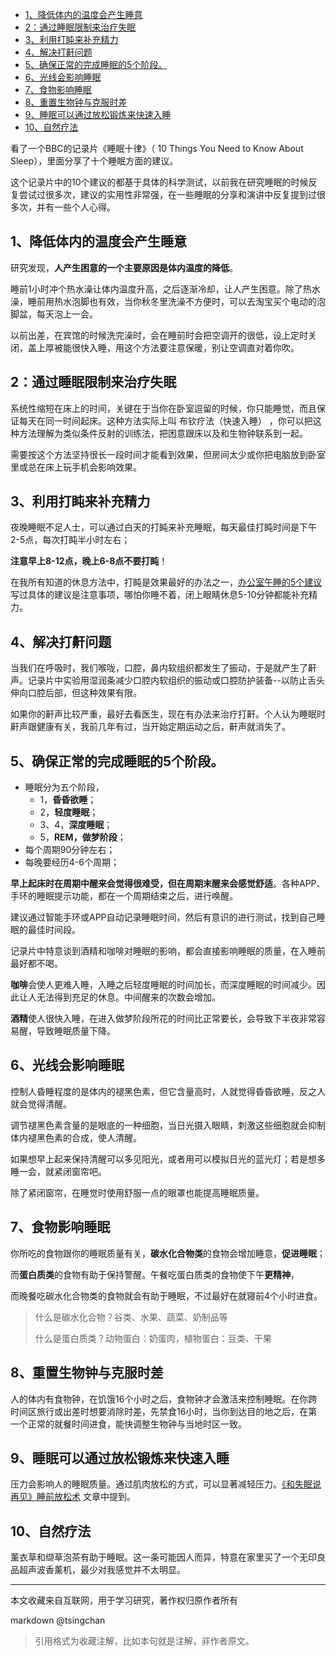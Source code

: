 

<!-- TOC -->

- [1、降低体内的温度会产生睡意](#1降低体内的温度会产生睡意)
- [2：通过睡眠限制来治疗失眠](#2通过睡眠限制来治疗失眠)
- [3、利用打盹来补充精力](#3利用打盹来补充精力)
- [4、解决打鼾问题](#4解决打鼾问题)
- [5、确保正常的完成睡眠的5个阶段。](#5确保正常的完成睡眠的5个阶段)
- [6、光线会影响睡眠](#6光线会影响睡眠)
- [7、食物影响睡眠](#7食物影响睡眠)
- [8、重置生物钟与克服时差](#8重置生物钟与克服时差)
- [9、睡眠可以通过放松锻炼来快速入睡](#9睡眠可以通过放松锻炼来快速入睡)
- [10、自然疗法](#10自然疗法)

<!-- /TOC -->


看了一个BBC的记录片《睡眠十律》（ 10 Things You Need to Know About Sleep），里面分享了十个睡眠方面的建议。

这个记录片中的10个建议的都基于具体的科学测试，以前我在研究睡眠的时候反复尝试过很多次，建议的实用性非常强，在一些睡眠的分享和演讲中反复提到过很多次，并有一些个人心得。



## 1、降低体内的温度会产生睡意

研究发现，**人产生困意的一个主要原因是体内温度的降低**。

睡前1小时冲个热水澡让体内温度升高，之后逐渐冷却，让人产生困意。除了热水澡，睡前用热水泡脚也有效，当你秋冬里洗澡不方便时，可以去淘宝买个电动的泡脚盆，每天泡上一会。

以前出差，在宾馆的时候洗完澡时，会在睡前时会把空调开的很低，设上定时关闭，盖上厚被能很快入睡，用这个方法要注意保暖，别让空调直对着你吹。

## 2：通过睡眠限制来治疗失眠

系统性缩短在床上的时间，关键在于当你在卧室逗留的时候，你只能睡觉，而且保证每天在同一时间起床。这种方法实际上叫 布钦疗法（快速入睡） ，你可以把这种方法理解为类似条件反射的训练法，把困意跟床以及和生物钟联系到一起。

需要按这个方法坚持很长一段时间才能看到效果，但房间太少或你把电脑放到卧室里或总在床上玩手机会影响效果。

## 3、利用打盹来补充精力

夜晚睡眠不足人士，可以通过白天的打盹来补充睡眠，每天最佳打盹时间是下午2-5点，每次打盹半小时左右；

**注意早上8-12点，晚上6-8点不要打盹**！

在我所有知道的休息方法中，打盹是效果最好的办法之一，[办公室午睡的5个建议](http://mp.weixin.qq.com/mp/appmsg/show?__biz=MjM5NjA3OTM0MA==&appmsgid=10000419&itemidx=1&sign=1499f2e59d21467174a45ae88a1bf86d#wechat_redirect) 写过具体的建议是注意事项，哪怕你睡不着，闭上眼睛休息5-10分钟都能补充精力。

   
## 4、解决打鼾问题

当我们在呼吸时，我们喉咙，口腔，鼻内软组织都发生了振动，于是就产生了鼾声。记录片中实验用湿润条减少口腔内软组织的振动或口腔防护装备--以防止舌头伸向口腔后部，但这种效果有限。

如果你的鼾声比较严重，最好去看医生，现在有办法来治疗打鼾。个人认为睡眠时鼾声跟健康有关，我前几年有过，当开始定期运动之后，鼾声就消失了。

## 5、确保正常的完成睡眠的5个阶段。

- 睡眠分为五个阶段，
    - 1，**昏昏欲睡**；
    - 2，**轻度睡眠**；
    - 3、4，**深度睡眠**；
    - 5，**REM，做梦阶段**；
- 每个周期90分钟左右；
- 每晚要经历4-6个周期；

**早上起床时在周期中醒来会觉得很难受，但在周期末醒来会感觉舒适**。各种APP、手环的睡眠提示功能，都在一个周期结束之后，进行唤醒。

建议通过智能手环或APP自动记录睡眠时间，然后有意识的进行测试，找到自己睡眠的最佳时间段。

记录片中特意谈到酒精和咖啡对睡眠的影响，都会直接影响睡眠的质量，在入睡前最好都不喝。

**咖啡**会使人更难入睡，入睡之后轻度睡眠的时间加长，而深度睡眠的时间减少。因此让人无法得到充足的休息。中间醒来的次数会增加。

**酒精**使人很快入睡，在进入做梦阶段所花的时间比正常要长，会导致下半夜非常容易醒，导致睡眠质量下降。



## 6、光线会影响睡眠

控制人昏睡程度的是体内的褪黑色素，但它含量高时，人就觉得昏昏欲睡，反之人就会觉得清醒。

调节褪黑色素含量的是眼底的一种细胞，当日光摄入眼睛，刺激这些细胞就会抑制体内褪黑色素的合成，使人清醒。

如果想早上起来保持清醒可以多见阳光，或者用可以模拟日光的蓝光灯；若是想多睡一会，就紧闭窗帘吧。

除了紧闭窗帘，在睡觉时使用舒服一点的眼罩也能提高睡眠质量。

## 7、食物影响睡眠

你所吃的食物跟你的睡眠质量有关，**碳水化合物类**的食物会增加睡意，**促进睡眠**；

而**蛋白质类**的食物有助于保持警醒。午餐吃蛋白质类的食物使下午**更精神**，

而晚餐吃碳水化合物类的食物就会有助于睡眠，不过最好在就寝前4个小时进食。

> 什么是碳水化合物？谷类、水果、蔬菜、奶制品等
>
>什么是蛋白质类？动物蛋白：奶蛋肉，植物蛋白：豆类、干果

## 8、重置生物钟与克服时差

人的体内有食物钟，在饥饿16个小时之后，食物钟才会激活来控制睡眠。在你跨时间区旅行或出差时想要消除时差，先禁食16小时，当你到达目的地之后，在第一个正常的就餐时间进食，能快调整生物钟与当地时区一致。

## 9、睡眠可以通过放松锻炼来快速入睡

压力会影响人的睡眠质量。通过肌肉放松的方式，可以显著减轻压力。[《和失眠说再见》睡前放松术](http://mp.weixin.qq.com/s?__biz=MjM5NjA3OTM0MA==&mid=200271241&idx=1&sn=693910107ed42d87285fc112730f06c4&scene=21#wechat_redirect) 文章中提到。

## 10、自然疗法

薰衣草和缬草泡茶有助于睡眠。这一条可能因人而异，特意在家里买了一个无印良品超声波香薰机，最少对我感觉并不太明显。


----
本文收藏来自互联网，用于学习研究，著作权归原作者所有

markdown @tsingchan 

> 引用格式为收藏注解，比如本句就是注解，非作者原文。
